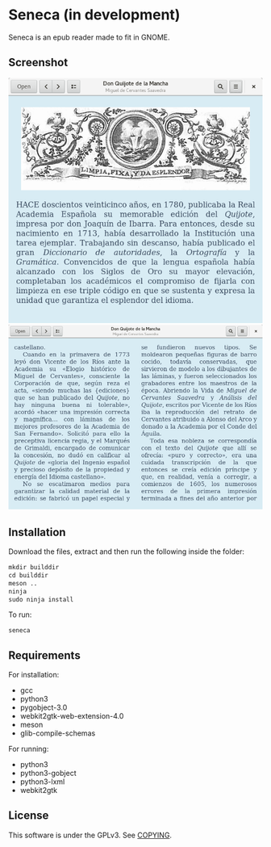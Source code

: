 # Seneca (in development)

Seneca is an epub reader made to fit in GNOME.

## Screenshot

![](data/screenshots/screenshot1.png)
![](data/screenshots/screenshot2.png)

## Installation

Download the files, extract and then run the following inside the folder:

```
mkdir builddir
cd builddir
meson ..
ninja
sudo ninja install
```

To run:

```
seneca
```

## Requirements

For installation:
- gcc
- python3
- pygobject-3.0
- webkit2gtk-web-extension-4.0
- meson
- glib-compile-schemas

For running:
- python3
- python3-gobject
- python3-lxml
- webkit2gtk

## License

This software is under the GPLv3. See [COPYING](COPYING).
